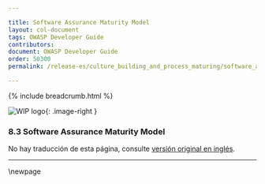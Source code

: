 ```yaml
---

title: Software Assurance Maturity Model
layout: col-document
tags: OWASP Developer Guide
contributors:
document: OWASP Developer Guide
order: 50300
permalink: /release-es/culture_building_and_process_maturing/software_assurance_maturity_model/

---
```


{% include breadcrumb.html %}

<style type="text/css">
.image-right {
  height: 180px;
  display: block;
  margin-left: auto;
  margin-right: auto;
  float: right;
}
</style>

![WIP logo](../../../assets/images/dg_wip.png "Work in progress"){: .image-right }

### 8.3 Software Assurance Maturity Model

No hay traducción de esta página, consulte [versión original en inglés][release1003].

----

[release1003]: https://github.com/OWASP/www-project-developer-guide/blob/main/release/10-culture-process/03-samm.md

\newpage
